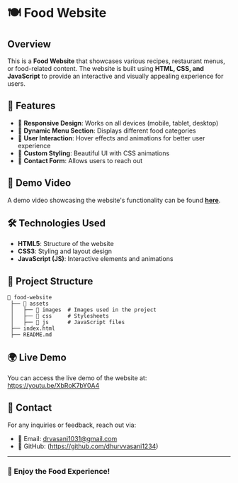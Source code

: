 # 🍽️ Food Website

## Overview
This is a **Food Website** that showcases various recipes, restaurant menus, or food-related content. The website is built using **HTML, CSS, and JavaScript** to provide an interactive and visually appealing experience for users.

## 🌟 Features
- 🍕 **Responsive Design**: Works on all devices (mobile, tablet, desktop)
- 🍜 **Dynamic Menu Section**: Displays different food categories
- 🍰 **User Interaction**: Hover effects and animations for better user experience
- 🍣 **Custom Styling**: Beautiful UI with CSS animations
- 🍔 **Contact Form**: Allows users to reach out

## 📸 Demo Video
A demo video showcasing the website's functionality can be found **[here](https://youtu.be/XbRoK7bY0A4
)**.

## 🛠️ Technologies Used
- **HTML5**: Structure of the website
- **CSS3**: Styling and layout design
- **JavaScript (JS)**: Interactive elements and animations




## 📂 Project Structure
```
📁 food-website
 ├── 📂 assets
 │   ├── 📂 images  # Images used in the project
 │   ├── 📂 css     # Stylesheets
 │   ├── 📂 js      # JavaScript files
 ├── index.html
 ├── README.md
```

## 🌍 Live Demo
You can access the live demo of the website at:
https://youtu.be/XbRoK7bY0A4

## 📧 Contact
For any inquiries or feedback, reach out via:
- 📩 Email: drvasani1031@gmail.com
- 🔗 GitHub: (https://github.com/dhurvvasani1234)

---
### 🎉 Enjoy the Food Experience!
